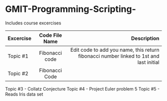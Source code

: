 # GMIT-Programming-Scripting-
Includes course excercises 

|Excercise |  Code File Name |Description                                                                            | 
|----------|:---------------:|--------------------------------------------------------------------------------------:|
|Topic #1  |Fibonacci code   | Edit code to add you name, this return fibonacci number linked to 1st and last initial| 
|Topic #2  |Fibonacci Code  |                                                                                       |


Topic #3 - Collatz Conjecture 
Topic #4 - Project Euler problem 5 
Topic #5 - Reads Iris data set
